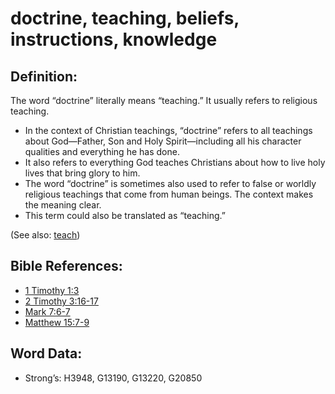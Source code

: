 # doctrine, teaching, beliefs, instructions, knowledge

## Definition:

The word “doctrine” literally means “teaching.” It usually refers to religious teaching.

* In the context of Christian teachings, “doctrine” refers to all teachings about God—Father, Son and Holy Spirit—including all his character qualities and everything he has done.
* It also refers to everything God teaches Christians about how to live holy lives that bring glory to him.
* The word “doctrine” is sometimes also used to refer to false or worldly religious teachings that come from human beings. The context makes the meaning clear.
* This term could also be translated as “teaching.”

(See also: [teach](../other/teach.md))

## Bible References:

* [1 Timothy 1:3](rc://en/tn/help/1ti/01/03)
* [2 Timothy 3:16-17](rc://en/tn/help/2ti/03/16)
* [Mark 7:6-7](rc://en/tn/help/mrk/07/06)
* [Matthew 15:7-9](rc://en/tn/help/mat/15/07)

## Word Data:

* Strong’s: H3948, G13190, G13220, G20850
